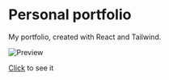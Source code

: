 # Personal portfolio

My portfolio, created with React and Tailwind.

![Preview](https://i.imgur.com/6mx9j0u.png)

[Click](https://www.juanfrawn.com) to see it 
